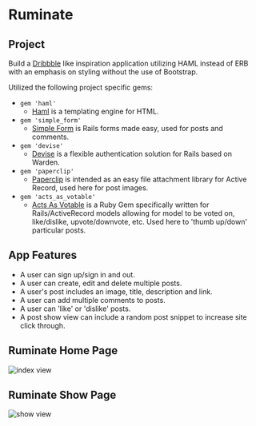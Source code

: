 Ruminate
===================

Project
-------------------
Build a [Dribbble](https://dribbble.com/) like inspiration application utilizing HAML instead of ERB with an emphasis on styling without the use of Bootstrap.

Utilized the following project specific gems:
- `gem 'haml'`
  - [Haml](https://github.com/haml/haml) is a templating engine for HTML.
- `gem 'simple_form'`
  - [Simple Form](https://github.com/plataformatec/simple_form) is Rails forms made easy, used for posts and comments.
- `gem 'devise'`
  - [Devise](https://github.com/plataformatec/devise) is a flexible authentication solution for Rails based on Warden.
- `gem 'paperclip'`
  - [Paperclip](https://github.com/thoughtbot/paperclip) is intended as an easy file attachment library for Active Record, used here for post images.
- `gem 'acts_as_votable'`
  - [Acts As Votable](https://github.com/ryanto/acts_as_votable) is a Ruby Gem specifically written for Rails/ActiveRecord models allowing for model to be voted on, like/dislike, upvote/downvote, etc. Used here to 'thumb up/down' particular posts.


App Features
-------------------
- A user can sign up/sign in and out.
- A user can create, edit and delete multiple posts.
- A user's post includes an image, title, description and link.
- A user can add multiple comments to posts.
- A user can 'like' or 'dislike' posts.
- A post show view can include a random post snippet to increase site click through.

Ruminate Home Page
-------------------
![index view](images/index.png)

Ruminate Show Page
-------------------
![show view](images/show.png)